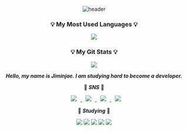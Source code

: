<div align=center>

![header](https://capsule-render.vercel.app/api?type=waving&color=666666&height=200&section=header&text=JIMINJAE%20&fontSize=50&fontColor=FFFFFF&animation=scaleIn&)

<h3 align="center">💡 My Most Used Languages 💡</h3>

<p align="center">
  <a href="https://github.com/alswo471">
    <img align="center" src="https://github-readme-stats.vercel.app/api/top-langs/?username=alswo471&layout=compact&show_icons=ture&show_owner=ture&hide_title=false&theme=default&hide=none" />
  </a>
  
</p>

<h3 align="center">💡 My Git Stats 💡</h3>

<p align="center">
  <a href="https://github.com/$alswo471">
    <img align="center" src="https://github-readme-stats.vercel.app/api?username=alswo471&hide=&hide_title=&show_icons=true&include_all_commits=&theme=default" />
  </a>
  
</p>


<p>

***Hello, my name is Jiminjae. I am studying hard to become a developer.*** 

</p>	

<p>

:speech_balloon: ***SNS*** :speech_balloon:

<a href="alswo472@gmail.com">
    <img 
        src="http://img.shields.io/badge/-Gmail-d14836?style=flat-flat-square&logo=Gmail&logoColor=white&link=alswo472@gmail.com"
        style="height : auto; margin-left : 20px; margin-right : 10px;"/>
</a>	

<a href="https://www.facebook.com/profile.php?id=100014246593971">
    <img 
        src="http://img.shields.io/badge/-Facebook-1877f2?style=flat-square&logo=facebook&logoColor=white&link=https://www.facebook.com/profile.php?id=100014246593971"
        style="height : auto; margin-left : 10px; margin-right : 10px;"/>
</a>	

<a href="https://www.instagram.com/ji_minjae">
    <img 
        src="http://img.shields.io/badge/-Instagram-white?style=flat&logo=Instagram&link=https://www.instagram.com/ji_minjae"
        style="height : auto; margin-left : 10px; margin-right : 10px;"/>
</a>	

<a href="https://alswo471.tistory.com">
    <img 
        src="http://img.shields.io/badge/-Tech%20Blog-655ced?style=flat&logo=github&link=https://alswo471.tistory.com"
        style="height : auto; margin-left : 10px; margin-right : 10px;"/>
</a>

</p>

<p>

:book: ***Studying*** :book:

<img src="https://img.shields.io/badge/Java-5F9EA0?style=flat-square&logo=Java&logoColor=white"/></a> 
<img src="https://img.shields.io/badge/JavaScript-FFCD28?style=flat-square&logo=JavaScript&logoColor=white"/></a> 
<img src="https://img.shields.io/badge/C-bebebe?style=flat-square&logo=C&logoColor=white"/></a> 
<img src="https://img.shields.io/badge/Arduino-32BEBE?style=flat-square&logo=Arduino&logoColor=white"/></a> 
<img src="https://img.shields.io/badge/HTML5-CSS-CD1039?style=flat-square&logo=HTML5&logoColor=white"/></a> 

</p>

 </div>




 



  

 
